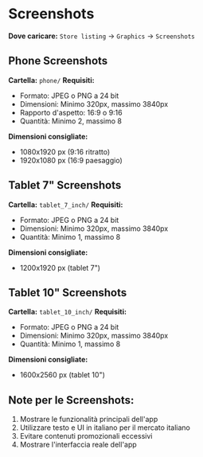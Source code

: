 # Screenshots

**Dove caricare:** `Store listing` → `Graphics` → `Screenshots`

## Phone Screenshots
**Cartella:** `phone/`
**Requisiti:**
- Formato: JPEG o PNG a 24 bit
- Dimensioni: Minimo 320px, massimo 3840px
- Rapporto d'aspetto: 16:9 o 9:16
- Quantità: Minimo 2, massimo 8

**Dimensioni consigliate:**
- 1080x1920 px (9:16 ritratto)
- 1920x1080 px (16:9 paesaggio)

## Tablet 7" Screenshots  
**Cartella:** `tablet_7_inch/`
**Requisiti:**
- Formato: JPEG o PNG a 24 bit
- Dimensioni: Minimo 320px, massimo 3840px
- Quantità: Minimo 1, massimo 8

**Dimensioni consigliate:**
- 1200x1920 px (tablet 7")

## Tablet 10" Screenshots
**Cartella:** `tablet_10_inch/`
**Requisiti:**
- Formato: JPEG o PNG a 24 bit  
- Dimensioni: Minimo 320px, massimo 3840px
- Quantità: Minimo 1, massimo 8

**Dimensioni consigliate:**
- 1600x2560 px (tablet 10")

## Note per le Screenshots:
1. Mostrare le funzionalità principali dell'app
2. Utilizzare testo e UI in italiano per il mercato italiano
3. Evitare contenuti promozionali eccessivi
4. Mostrare l'interfaccia reale dell'app